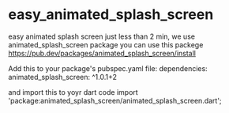 # easy_animated_splash_screen
easy animated splash screen just less than 2 min, we use animated_splash_screen package
you can use this packege 
https://pub.dev/packages/animated_splash_screen/install

Add this to your package's pubspec.yaml file:
dependencies:
  animated_splash_screen: ^1.0.1+2
  
and import this to yoyr dart code 
import 'package:animated_splash_screen/animated_splash_screen.dart';
